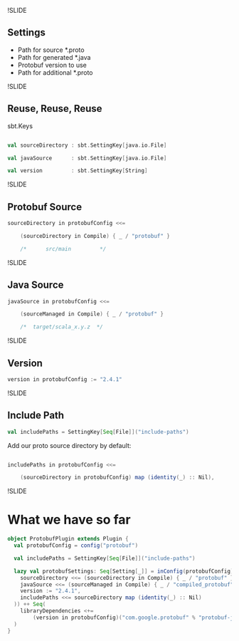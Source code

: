 !SLIDE

## Settings

+ Path for source *.proto
+ Path for generated *.java
+ Protobuf version to use
+ Path for additional *.proto

!SLIDE

## Reuse, Reuse, Reuse

sbt.Keys


```scala

val sourceDirectory	: sbt.SettingKey[java.io.File]

val javaSource 		: sbt.SettingKey[java.io.File]

val version 		: sbt.SettingKey[String]
```

!SLIDE

## Protobuf Source

```scala
sourceDirectory in protobufConfig <<= 

	(sourceDirectory in Compile) { _ / "protobuf" }

	/*      src/main         */
```

!SLIDE

## Java Source

```scala
javaSource in protobufConfig <<=

	(sourceManaged in Compile) { _ / "protobuf" }

	/*  target/scala_x.y.z  */
```

!SLIDE

## Version
```scala
version in protobufConfig := "2.4.1"
```

!SLIDE

## Include Path
```scala
val includePaths = SettingKey[Seq[File]]("include-paths")
```	
	

Add our proto source directory by default:

```scala

includePaths in protobufConfig <<= 

	(sourceDirectory in protobufConfig) map (identity(_) :: Nil),
```

!SLIDE

# What we have so far

```scala
object ProtobufPlugin extends Plugin {
  val protobufConfig = config("protobuf")

  val includePaths = SettingKey[Seq[File]]("include-paths")

  lazy val protobufSettings: Seq[Setting[_]] = inConfig(protobufConfig)(Seq(
    sourceDirectory <<= (sourceDirectory in Compile) { _ / "protobuf" },
    javaSource <<= (sourceManaged in Compile) { _ / "compiled_protobuf" },
    version := "2.4.1",
    includePaths <<= sourceDirectory map (identity(_) :: Nil)
  )) ++ Seq(
    libraryDependencies <+= 
		(version in protobufConfig)("com.google.protobuf" % "protobuf-java" % _)
  )
}
```

